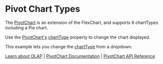Pivot Chart Types
=================

The [PivotChart](https://www.grapecity.com/wijmo/api/classes/wijmo_olap.pivotchart.html) is an extension of the FlexChart, and supports 6 chartTypes including a Pie chart.

Use the [PivotChart's](https://www.grapecity.com/wijmo/api/classes/wijmo_olap.pivotchart.html) [chartType](https://www.grapecity.com/wijmo/api/classes/wijmo_olap.pivotchart.html#charttype) property to change the chart displayed.

This example lets you change the [chartType](https://www.grapecity.com/wijmo/api/classes/wijmo_olap.pivotchart.html#charttype) from a dropdown. 

[Learn about OLAP](https://www.grapecity.com/wijmo-olap) | [PivotChart Documentation](https://www.grapecity.com/wijmo/docs/Topics/OLAP/Pivot-Chart) | [PivotChart API Reference](https://www.grapecity.com/wijmo/api/classes/wijmo_olap.pivotchart.html)